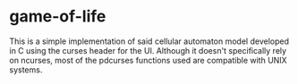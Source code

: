 # game-of-life
This is a simple implementation of said cellular automaton model developed in C using the curses header for the UI. Although it doesn't specifically rely on ncurses, most of the pdcurses functions used are compatible with UNIX systems. 
